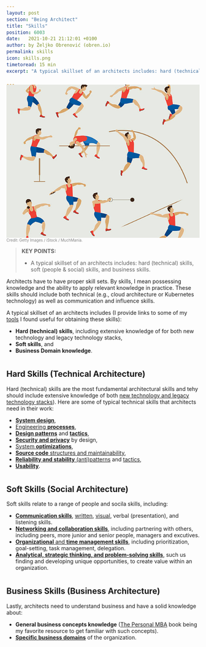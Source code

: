 ```yaml
---
layout: post
section: "Being Architect"
title: "Skills"
position: 6003
date:   2021-10-21 21:12:01 +0100
author: by Željko Obrenović (obren.io)
permalink: skills
icon: skills.png
timetoread: 15 min
excerpt: "A typical skillset of an architects includes: hard (technical) skills, soft (people & social) skills, and business skills."

---
```

<style>
     h2 {
          margin-top: 40px;
     }
     h3 {
          margin-top: 40px;
     }
</style>
<img style="margin-top: -20px; width: 100%; height: 400px; object-fit: cover" 
     src="assets/images/arch/skills.jpg">
<div style="font-size: 70%; margin-top: -16px; color: grey; margin-bottom: 12px">
Credit: Getty Images / iStock / MuchMania.
</div>

> **KEY POINTS:**
>
> * A typical skillset of an architects includes: hard (technical) skills, soft (people & social) skills, and business skills.

Architects have to have proper skill sets. By skills, I mean possessing knowledge and the ability to apply relevant knowledge in practice. These skills should include both technical (e.g., cloud architecture or Kubernetes technology) as well as communication and influence skills.

A typical skillset of an architects includes (I provide links to some of my [tools](https://obren.io/tools) I found useful for obtaining these skills):
* **Hard (technical) skills**, including extensive knowledge of for both new technology and legacy technology stacks,
* **Soft skills**, and
* **Business Domain knowledge**.

## Hard Skills (Technical Architecture)

Hard (technical) skills are the most fundamental architectural skills and tehy should include extensive knowledge of both [new technology and legacy technology stacks](https://obren.io/tools?tag=technologies)). Here are some of typical technical skills that architects need in their work:

* [**System design**](https://blog.pragmaticengineer.com/system-design-interview-an-insiders-guide-review/), 
* [Engineering **processes**](https://obren.io/tools/catalogs/?id=design-tactics-high-performing-technology-organizations), 
* [**Design patterns**](https://obren.io/tools?tag=design_patterns) and [**tactics**](https://obren.io/tools?tag=design_tactics),  
* [**Security and privacy**](https://obren.io/tools?tag=security) by design,
* [System **optimizations**](https://obren.io/tools/catalogs/?id=design-tactics-sig-performance),
* [ **Source code** structures and maintainability](https://obren.io/tools/catalogs/?id=design-tactics-sig-maintainability),
* [**Reliability and stability** (anti)patterns](https://obren.io/tools/catalogs/?id=releaseit-stability-awareness) and [tactics](https://obren.io/tools/catalogs/?id=releaseit-stability-tactics),
* [**Usability**](https://obren.io/tools?q=usability).

## Soft Skills  (Social Architecture)

Soft skills relate to a range of people and socila skills, including:

* [**Communication skills**](https://obren.io/tools?tag=consultancy), [written](https://obren.io/tools/sowhat/), [visual](https://obren.io/tools?tag=visuals), verbal (presentation), and listening skills.
* [**Networking and collaboration skills**](https://obren.io/tools?tag=leadership), including partnering with others, including peers, more junior and senior people, managers and excutives.
* [**Organizational** and **time management skills**](https://obren.io/tools?tag=reflect), including prioritization, goal-setting, task management, delegation.
* **[Analytical, strategic thinking, and problem-solving skills](https://obren.io/tools?tag=it)**, such us finding and developing unique opportunities, to create value within an organization.

## Business Skills  (Business Architecture)

Lastly, architects need to understand business and have a solid knowledge about:

* **General business concepts knowledge** ([The Personal MBA](https://personalmba.com/) book being my favorite resource to get familiar with such concepts). 
* [**Specific business domains**](https://obren.io/tools?tag=domain_models) of the organization. 


 
